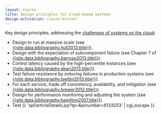 ```yaml
---
layout: course
title: Design principles for cloud-based systems
design-activation: class="active"
---
```

Key design principles, addressing the [challenges of systems on the cloud](challenges.html):

 * Design to run at massive scale (see [{{site.data.bibliography.hull2013.title}}]({{site.data.bibliography.hull2013.url}})).
 * Design with the expectation of subcomponent failure (see Chapter&nbsp;7 of [{{site.data.bibliography.barroso2013.title}}]({{site.barroso2013.data.bibliography.url}})).
 * Control latency caused by the high-percentile instances (see [{{site.data.bibliography.dean2013.title}}]({{site.data.bibliography.dean2013.url}})).
 * Test failure resistance by inducing failures in production systems (see [{{site.data.bibliography.tseitlin2013.title}}]({{site.data.bibliography.tseitlin2013.url}})).
 * For each service, trade off consistency, availability, and mitigation (see [{{site.data.bibliography.brewer2012.title}}]({{site.data.bibliography.brewer2012.url}})).
 * Design for performance monitoring and adjusting the system (see [{{site.data.bibliography.hamilton2007.title}}]({{site.data.bibliography.hamilton2007.url}})).
 * Test {{ 'xpl/articleDetails.jsp?tp=&arnumber=6133253' | cgi_escape }}.